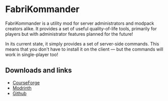# FabriKommander
FabriKommander is a utility mod for server administrators and modpack creators alike. It provides a set of useful quality-of-life tools, primarily for players but with administrator features planned for the future!

In its current state, it simply provides a set of server-side commands. This means that you don't have to install it on the client — but the commands will work in single-player too!

## Downloads and links
- [CourseForge](https://www.curseforge.com/minecraft/mc-mods/fabrikommander)
- [Modrinth](https://modrinth.com/mod/k1mzXlZI)
- [Github](https://github.com/gdude2002/FabriKommander)
